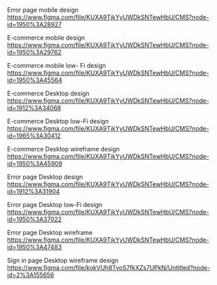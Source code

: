 Error page mobile design https://www.figma.com/file/KUXA9TjkYyUWDkSNTewHbU/CMS?node-id=1950%3A28927

E-commerce mobile design https://www.figma.com/file/KUXA9TjkYyUWDkSNTewHbU/CMS?node-id=1950%3A29762

E-commerce mobile low- Fi design https://www.figma.com/file/KUXA9TjkYyUWDkSNTewHbU/CMS?node-id=1950%3A45564

E-commerce Desktop design https://www.figma.com/file/KUXA9TjkYyUWDkSNTewHbU/CMS?node-id=1912%3A34068

E-commerce Desktop low-Fi design https://www.figma.com/file/KUXA9TjkYyUWDkSNTewHbU/CMS?node-id=1965%3A30412

E-commerce Desktop wireframe design https://www.figma.com/file/KUXA9TjkYyUWDkSNTewHbU/CMS?node-id=1950%3A45909

Error page Desktop design https://www.figma.com/file/KUXA9TjkYyUWDkSNTewHbU/CMS?node-id=1912%3A31904

Error page Desktop low-Fi design https://www.figma.com/file/KUXA9TjkYyUWDkSNTewHbU/CMS?node-id=1950%3A37022

Error page Desktop wireframe https://www.figma.com/file/KUXA9TjkYyUWDkSNTewHbU/CMS?node-id=1950%3A47483

Sign in page Desktop wireframe design https://www.figma.com/file/kokVUh8TvoS7fkXZs7UPkN/Untitled?node-id=2%3A155656
